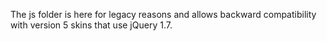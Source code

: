 The js folder is here for legacy reasons and allows backward 
compatibility with version 5 skins that use jQuery 1.7.